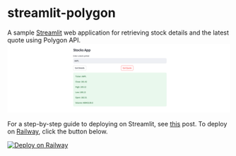 # streamlit-polygon
A sample [Streamlit](https://streamlit.io/) web application for retrieving stock details and the latest quote using Polygon API.
![streamlit-polygon](./streamlit-polygon.png)

For a step-by-step guide to deploying on Streamlit, see [this](https://alphasec.io/build-an-interactive-python-web-app-with-streamlit/) post. To deploy on [Railway](https://railway.app/?referralCode=alphasec), click the button below.

[![Deploy on Railway](https://railway.app/button.svg)](https://railway.app/new/template/3D37W6?referralCode=alphasec)
